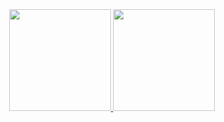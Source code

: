 <div align="center">
  <a href="https://github.com/mrgadotti">
  <img height="180em" src="https://github-readme-stats.vercel.app/api?username=mrgadotti&show_icons=true&theme=dracula&include_all_commits=true&count_private=true"/>
  <img height="180em" src="https://github-readme-stats.vercel.app/api/top-langs/?username=mrgadotti&layout=compact&langs_count=7&theme=dracula"/>
</div>
